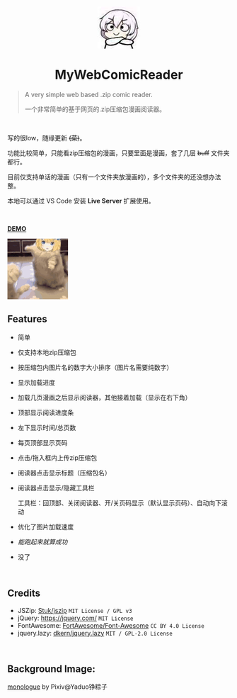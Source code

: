 <div align="center"><img src="./docs/icon.jpg"/></div>

# <div align="center">MyWebComicReader</div>

> A very simple web based .zip comic reader.
>
> 一个非常简单的基于网页的.zip压缩包漫画阅读器。

​    

写的很low，随缘更新  ~~(菜)~~。

功能比较简单，只能看zip压缩包的漫画，只要里面是漫画，套了几层 ~~buff~~ 文件夹都行。

目前仅支持单话的漫画（只有一个文件夹放漫画的），多个文件夹的还没想办法整。

本地可以通过 VS Code 安装 **Live Server** 扩展使用。

​    

[**DEMO**](https://monsterhhe.github.io/MyWebComicReader)

![serena](/docs/serena.gif)



## Features

- 简单

- 仅支持本地zip压缩包

- 按压缩包内图片名的数字大小排序（图片名需要纯数字）

- 显示加载进度

- 加载几页漫画之后显示阅读器，其他接着加载（显示在右下角）

- 顶部显示阅读进度条

- 左下显示时间/总页数

- 每页顶部显示页码

- 点击/拖入框内上传zip压缩包

- 阅读器点击显示标题（压缩包名）

- 阅读器点击显示/隐藏工具栏

  工具栏：回顶部、关闭阅读器、开/关页码显示（默认显示页码）、自动向下滚动
  
- 优化了图片加载速度

- *能跑起来就算成功*

- 没了

​     

## Credits

- JSZip: [Stuk/jszip](https://github.com/Stuk/jszip) `MIT License / GPL v3`
- jQuery: https://jquery.com/ `MIT License`
- FontAwesome: [FortAwesome/Font-Awesome](https://github.com/FortAwesome/Font-Awesome) `CC BY 4.0 License`
- jquery.lazy: [dkern/jquery.lazy](https://github.com/dkern/jquery.lazy) `MIT / GPL-2.0 License`

​    

## Background Image:

[monologue](https://www.pixiv.net/artworks/75685593) by Pixiv@Yaduo铮粽子

